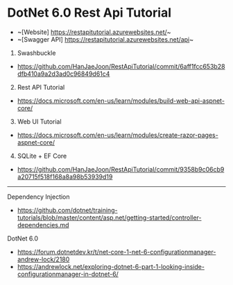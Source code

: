 # DotNet 6.0 Rest Api Tutorial
- ~[Website] https://restapitutorial.azurewebsites.net/~
- ~[Swagger API] https://restapitutorial.azurewebsites.net/api~

1. Swashbuckle
- https://github.com/HanJaeJoon/RestApiTutorial/commit/6aff1fcc653b28dfb410a9a2d3ad0c96849d61c4

2. Rest API Tutorial
- https://docs.microsoft.com/en-us/learn/modules/build-web-api-aspnet-core/

3. Web UI Tutorial
- https://docs.microsoft.com/en-us/learn/modules/create-razor-pages-aspnet-core/

4. SQLite + EF Core
- https://github.com/HanJaeJoon/RestApiTutorial/commit/9358b9c06cb9a20715f518f168a8a98b53939d19

---

Dependency Injection
- https://github.com/dotnet/training-tutorials/blob/master/content/asp.net/getting-started/controller-dependencies.md

DotNet 6.0
- https://forum.dotnetdev.kr/t/net-core-1-net-6-configurationmanager-andrew-lock/2180
- https://andrewlock.net/exploring-dotnet-6-part-1-looking-inside-configurationmanager-in-dotnet-6/
